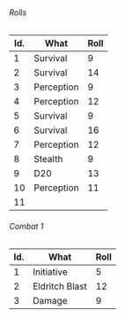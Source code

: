 


###### Rolls
| Id. | What       | Roll |
| --- | ---------- | ---- |
| 1   | Survival   | 9    |
| 2   | Survival   | 14   |
| 3   | Perception | 9    |
| 4   | Perception | 12   |
| 5   | Survival   | 9    |
| 6   | Survival   | 16   |
| 7   | Perception | 12   |
| 8   | Stealth    | 9    |
| 9   | D20        | 13   |
| 10  | Perception | 11   |
| 11  |            |      |

###### Combat 1
| Id. | What           | Roll |
| --- | -------------- | ---- |
| 1   | Initiative     | 5    |
| 2   | Eldritch Blast | 12   |
| 3   | Damage         | 9    |
